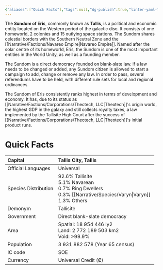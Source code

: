 ```yaml
---
{"aliases":["Quick Facts"],"tags":null,"dg-publish":true,"linter-yaml-title-alias":"Quick Facts","permalink":"/narrative/factions/sundom-of-eris/","dgPassFrontmatter":true}
---
```


The **Sundom of Eris**, commonly known as **Tallis**, is a political and economic entity located on the Western period of the galactic disc. It consists of one homeworld, 2 colonies and 15 outlying space stations. The Sundom shares celestial borders with the Southern Neutral Zone and the [[Narrative/Factions/Navareo Empire\|Navareo Empire]]. Named after the solar centre of its homeworld, Eris, the Sundom is one of the most important entities in the World Unity, as well as a founding member.

The Sundom is a direct democracy founded on blank-slate law. If a law needs to be changed or added, any Sundom citizen is allowed to start a campaign to add, change or remove any law. In order to pass, several referendums have to be held, with different rule sets for local and regional ordinances.

The Sundom of Eris consistently ranks highest in terms of development and economy. It has, due to its status as [[Narrative/Factions/Corporations/Theotech, LLC\|Theotech]]'s origin world, the highest GDP in the galaxy and still collects royalty taxes, a law implemented by the Tallisite High Court after the success of [[Narrative/Factions/Corporations/Theotech, LLC\|Theotech]]'s initial product runs.

# Quick Facts

|   Capital                |   Tallis City, Tallis<br>                                                                                                                                                     |
|:-------------------------|:------------------------------------------------------------------------------------------------------------------------------------------------------------------------------|
|   Official Languages     |   Universal                                                                                                                                                                   |
|   Species Distribution   |                                 92.6% Tallisite&nbsp;<div>5.1% Navarean&nbsp;</div><div>0.7% Ring Dwellers&nbsp;</div><div>0.3% [[Narrative/Species/Varyn\|Varyn]]&nbsp;</div><div>1.3% Others<br> </div>  |
|   Demonym                |   Tallisite                                                                                                                                                                   |
|   Government             |   Direct blank-slate democracy                                                                                                                                                |
|   Area                   | Spatial: 18 954 446 ly2&nbsp;<div>Land: 2 772 189 503 km2&nbsp;</div><div>Void: &gt;99.9%</div>                                                                               |
|   Population             |                                                                                                                                              3 931 882 578 (Year 65 census)   |
|   IC code                |   SOE                                                                                                                                                                         |
|   Currency               | Universal Credit (₡)                                                                                                                                                          |  